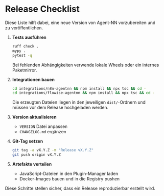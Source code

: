 # Release Checklist

Diese Liste hilft dabei, eine neue Version von Agent-NN vorzubereiten und zu veröffentlichen.

1. **Tests ausführen**
   ```bash
   ruff check .
   mypy .
   pytest -q
   ```
   Bei fehlenden Abhängigkeiten verwende lokale Wheels oder ein internes Paketmirror.

2. **Integrationen bauen**
   ```bash
   cd integrations/n8n-agentnn && npm install && npx tsc && cd -
   cd integrations/flowise-agentnn && npm install && npx tsc && cd -
   ```
   Die erzeugten Dateien liegen in den jeweiligen `dist/`-Ordnern und müssen vor dem Release hochgeladen werden.

3. **Version aktualisieren**
   - `VERSION` Datei anpassen
   - `CHANGELOG.md` ergänzen

4. **Git-Tag setzen**
   ```bash
   git tag -a vX.Y.Z -m "Release vX.Y.Z"
   git push origin vX.Y.Z
   ```

5. **Artefakte verteilen**
   - JavaScript-Dateien in den Plugin-Manager laden
   - Docker-Images bauen und in die Registry pushen

Diese Schritte stellen sicher, dass ein Release reproduzierbar erstellt wird.
